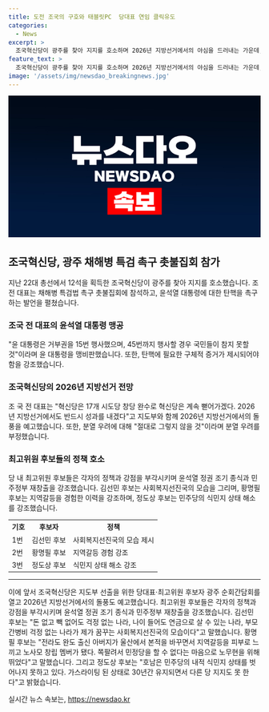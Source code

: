 ```yaml
---
title: 도전 조국의 구호와 태블릿PC  당대표 연임 클릭유도
categories:
  - News
excerpt: >
  조국혁신당이 광주를 찾아 지지를 호소하며 2026년 지방선거에서의 야심을 드러내는 가운데, 후보자들은 윤석열 정권 종식과 민주정부 재창출을 강조했다. 조 전 대표는 분열 반대를 강조하며 승리 예고, 최고위원 후보들은 사회복지선진국의 모습을 꿈꾸고 지역갈등, 호남정치 문제를 제기했다. 기사 클릭을 유도하는 관점에서 각 후보들의 강조된 메시지와 조 전 대표의 야심을 엿볼 수 있는 내용이다.
feature_text: >
  조국혁신당이 광주를 찾아 지지를 호소하며 2026년 지방선거에서의 야심을 드러내는 가운데, 후보자들은 윤석열 정권 종식과 민주정부 재창출을 강조했다. 조 전 대표는 분열 반대를 강조하며 승리 예고, 최고위원 후보들은 사회복지선진국의 모습을 꿈꾸고 지역갈등, 호남정치 문제를 제기했다. 기사 클릭을 유도하는 관점에서 각 후보들의 강조된 메시지와 조 전 대표의 야심을 엿볼 수 있는 내용이다.
image: '/assets/img/newsdao_breakingnews.jpg'
---
```


<p><img src="/assets/img/newsdao_breakingnews.jpg" alt="ontimetimes 속보" /></p>

<h2 data-ke-size="size26">조국혁신당, 광주 채해병 특검 촉구 촛불집회 참가</h2>

<p data-ke-size="size16">지난 22대 총선에서 12석을 획득한 조국혁신당이 광주를 찾아 지지를 호소했습니다. 조 전 대표는 채해병 특검법 촉구 촛불집회에 참석하고, 윤석열 대통령에 대한 탄핵을 촉구하는 발언을 펼쳤습니다.</p>

<h3><b>조국 전 대표의 윤석열 대통령 맹공</b></h3>

<p data-ke-size="size16">"윤 대통령은 거부권을 15번 행사했으며, 45번까지 행사할 경우 국민들이 참지 못할 것"이라며 윤 대통령을 맹비판했습니다. 또한, 탄핵에 필요한 구체적 증거가 제시되어야 함을 강조했습니다.</p>

<h3><b>조국혁신당의 2026년 지방선거 전망</b></h3>

<p data-ke-size="size16">조 국 전 대표는 "혁신당은 17개 시도당 창당 완수로 혁신당은 계속 뻗어가겠다. 2026년 지방선거에서도 반드시 성과를 내겠다"고 지도부와 함께 2026년 지방선거에서의 돌풍을 예고했습니다. 또한, 분열 우려에 대해 "절대로 그렇지 않을 것"이라며 분열 우려를 부정했습니다.</p>

<h3><b>최고위원 후보들의 정책 호소</b></h3>

<p data-ke-size="size16">당 내 최고위원 후보들은 각자의 정책과 강점을 부각시키며 윤석열 정권 조기 종식과 민주정부 재창출을 강조했습니다. 김선민 후보는 사회복지선진국의 모습을 그리며, 황명필 후보는 지역갈등을 경험한 이력을 강조하며, 정도상 후보는 민주당의 식민지 상태 해소를 강조했습니다.</p>

<table>
  <tr>
    <th>기호</th>
    <th>후보자</th>
    <th>정책</th>
  </tr>
  <tr>
    <td>1번</td>
    <td>김선민 후보</td>
    <td>사회복지선진국의 모습 제시</td>
  </tr>
  <tr>
    <td>2번</td>
    <td>황명필 후보</td>
    <td>지역갈등 경험 강조</td>
  </tr>
  <tr>
    <td>3번</td>
    <td>정도상 후보</td>
    <td>식민지 상태 해소 강조</td>
  </tr>
</table>

<hr>

<p>이에 앞서 조국혁신당은 지도부 선출을 위한 당대표·최고위원 후보자 광주 순회간담회를 열고 2026년 지방선거에서의 돌풍도 예고했습니다. 최고위원 후보들은 각자의 정책과 강점을 부각시키며 윤석열 정권 조기 종식과 민주정부 재창출을 강조했습니다. 김선민 후보는 "돈 없고 빽 없어도 걱정 없는 나라, 나이 들어도 연금으로 살 수 있는 나라, 부모 간병비 걱정 없는 나라가 제가 꿈꾸는 사회복지선진국의 모습이다"고 말했습니다. 황명필 후보는 "전라도 완도 출신 아버지가 울산에서 본적을 바꾸면서 지역갈등을 피부로 느끼고 노사모 창립 멤버가 됐다. 쪽팔려서 민정당을 할 수 없다는 마음으로 노무현을 위해 뛰었다"고 말했습니다. 그리고 정도상 후보는 "호남은 민주당의 내적 식민지 상태를 벗어나지 못하고 있다. 가스라이팅 된 상태로 30년간 유지되면서 다른 당 지지도 못 한다"고 밝혔습니다.</p>
실시간 뉴스 속보는, <a href="https://newsdao.kr" rel="dofollow">https://newsdao.kr</a>


